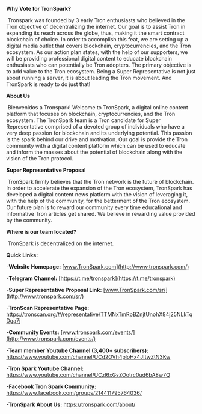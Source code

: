 **Why Vote for TronSpark?**

​	Tronspark was founded by 3 early Tron enthusiasts who believed in the Tron objective of decentralizing the internet. Our goal is to assist Tron in expanding its reach across the globe, thus, making it the smart contract blockchain of choice. In order to accomplish this feat, we are setting up a digital media outlet that covers blockchain, cryptocurrencies, and the Tron ecosystem. As our action plan states, with the help of our supporters, we will be providing professional digital content to educate blockchain enthusiasts who can potentially be Tron adopters. The primary objective is to add value to the Tron ecosystem. Being a Super Representative is not just about running a server, it is about leading the Tron movement. And TronSpark is ready to do just that!

**About Us**

​	Bienvenidos a Tronspark! Welcome to TronSpark, a digital online content platform that focuses on blockchain, cryptocurrencies, and the Tron ecosystem. The TronSpark team is a Tron candidate for Super Representative comprised of a devoted group of individuals who have a very deep passion for blockchain and its underlying potential. This passion is the spark behind our drive and motivation. Our goal is provide the Tron community with a digital content platform which can be used to educate and inform the masses about the potential of blockchain along with the vision of the Tron protocol. 

**Super Representative Proposal**

​	TronSpark firmly believes that the Tron network is the future of blockchain. In order to accelerate the expansion of the Tron ecosystem, TronSpark has developed a digital content news platform with the vision of leveraging it, with the help of the community, for the betterment of the Tron ecosystem. Our future plan is to reward our community every time educational and informative Tron articles get shared. We believe in rewarding value provided by the community. 

**Where is our team located?** 

​	TronSpark is decentralized on the internet.


**Quick Links:**

-**Website Homepage:**     [www.TronSpark.com](http://www.tronspark.com/)

-**Telegram Channel:**  [https://t.me/tronspark](https://t.me/tronspark)

-**Super Representative Proposal Link:**    [www.TronSpark.com/sr/](http://www.tronspark.com/sr/)

**-TronScan Representative Page:**   <https://tronscan.org/#/representative/TTMNxTmRpBZnjtUnohX84j25NLkTqDga7j> 

**-Community Events:**    [www.tronspark.com/events/](http://www.tronspark.com/events/)

**-Team member Youtube Channel (3,400+ subscribers):**    <https://www.youtube.com/channel/UCd2OVh4ploHx4JItwZtN3Kw>

**-Tron Spark Youtube Channel:**    <https://www.youtube.com/channel/UCzl6xGsZOotrc0ud6bA8w7Q>

**-Facebook Tron Spark Community:**     <https://www.facebook.com/groups/214411795764036/>

**-TronSpark About Us:**    <https://tronspark.com/about/>

 
